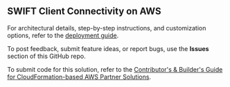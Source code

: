 
## SWIFT Client Connectivity on AWS 

For architectural details, step-by-step instructions, and customization options, refer to the [deployment guide](https://fwd.aws/agK6R?).

To post feedback, submit feature ideas, or report bugs, use the **Issues** section of this GitHub repo.

To submit code for this solution, refer to the [Contributor's & Builder's Guide for CloudFormation-based AWS Partner Solutions](https://aws-quickstart.github.io/).
